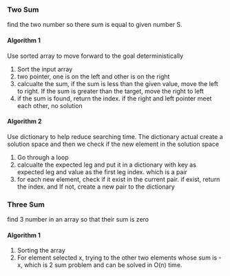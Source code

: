 ### Two Sum 
find the two number so there sum is equal to given number S. 

#### Algorithm 1
Use sorted array to move forward to the goal deterministically
1. Sort the input array
1. two pointer, one is on the left and other is on the right
1. calcualte the sum, if the sum is less than the given value, move the left to right. If the sum is greater than the target, move the right to left
1. if the sum is found, return the index. if  the right and left pointer meet each other, no solution

#### Algorithm 2
Use dictionary to help reduce searching time. The dictionary actual create a solution space and then we check if the new element in the solution space
1. Go through a loop
1. calcualte the expected leg and put it in a dictionary with key as expected leg and value as the first leg index. which is a pair 
1. for each new element, check if it exist in the current pair. if exist, return the index. and If not, create a new pair to the dictionary

### Three Sum
find 3 number in an array so that their sum is zero

#### Algorithm 1
1. Sorting the array
1. For element selected x, trying to the other two elements whose sum is -x, which is 2 sum problem and can be solved in O(n) time. 

